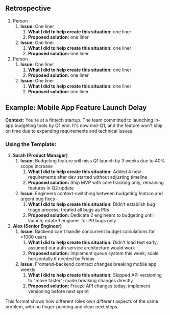 ## **Retrospective**

1. Person  
   1. **Issue:** One liner  
      1. **What I did to help create this situation:** one liner  
      2. **Proposed solution:** one liner  
   2. **Issue:** One liner  
      1. **What I did to help create this situation:** one liner  
      2. **Proposed solution:** one liner  
2. Person  
   1. **Issue:** One liner  
      1. **What I did to help create this situation:** one liner  
      2. **Proposed solution:** one liner  
   2. **Issue:** One liner  
      1. **What I did to help create this situation:** one liner  
      2. **Proposed solution:** one liner

## **Example: Mobile App Feature Launch Delay**

**Context:** You're at a fintech startup. The team committed to launching in-app budgeting tools by Q1 end. It's now mid-Q1, and the feature won't ship on time due to expanding requirements and technical issues.

### **Using the Template:**

1. **Sarah (Product Manager)**  
   1. **Issue:** Budgeting feature will miss Q1 launch by 3 weeks due to 40% scope increase  
      1. **What I did to help create this situation:** Added 4 new requirements after dev started without adjusting timeline  
      2. **Proposed solution:** Ship MVP with core tracking only; remaining features in Q2 update  
   2. **Issue:** Engineers context-switching between budgeting feature and urgent bug fixes \-   
      1. **What I did to help create this situation:** Didn't establish bug triage process; treated all bugs as P0s  
      2. **Proposed solution:** Dedicate 2 engineers to budgeting until launch; rotate 1 engineer for P0 bugs only  
2. **Alex (Senior Engineer)**  
   1. **Issue:** Backend can't handle concurrent budget calculations for \>1000 users  
      1. **What I did to help create this situation:** Didn't load test early; assumed our auth service architecture would work  
      2. **Proposed solution:** Implement queue system this week; scale horizontally if needed by Friday  
   2. **Issue:** Frontend-backend contract changes breaking mobile app weekly  
      1. **What I did to help create this situation:** Skipped API versioning to "move faster"; made breaking changes directly  
      2. **Proposed solution:** Freeze API changes today; implement versioning before next sprint

This format shows how different roles own different aspects of the same problem, with no finger-pointing and clear next steps.

